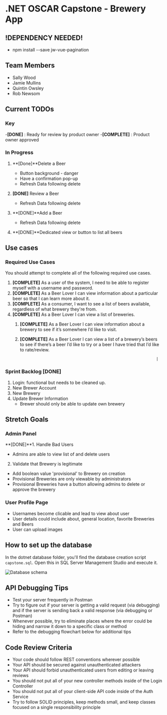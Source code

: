 # .NET OSCAR  Capstone - Brewery App

## !DEPENDENCY NEEDED!
- npm install --save jw-vue-pagination

## Team Members
- Sally Wood
- Jamie Mullins
- Quintin Owsley
- Rob Newsom

## Current TODOs
### Key
  -**[DONE]** : Ready for review by product owner
  -**[COMPLETE]** : Product owner approved

### In Progress

1. **[Done]**Delete a Beer
    - Button background - danger 
    - Have a confirmation pop-up
    - Refresh Data following delete
2. **[DONE]** Review a Beer
    - Refresh Data following delete
3. **[DONE]**Add a Beer
    - Refresh Data following delete

4. **[DONE]**Dedicated view or button to list all beers

## Use cases

### Required Use Cases
You should attempt to complete all of the following required use cases.

1. **[COMPLETE]** As a user of the system, I need to be able to register myself with a username and password.
2. **[COMPLETE]** As a Beer Lover I can view information about a particular beer so that I can learn more about it.
3. **[COMPLETE]** As a consumer, I want to see a list of beers available, regardless of what brewery they're from.
4. **[COMPLETE]** As a Beer Lover I can view a list of breweries.
   1. **[COMPLETE]** As a Beer Lover I can view information about a brewery to see if it’s somewhere I’d like to visit.
   2. **[COMPLETE]** As a Beer Lover I can view a list of a brewery’s beers to see if there’s a beer I’d like to try or a beer I have tried that I’d like to rate/review.

                                                                       |
### Sprint Backlog **[DONE]**

1. Login: functional but needs to be cleaned up.
2. New Brewer Account
3. New Brewery
4. Update Brewer Information
    - Brewer should only be able to update own brewery

## Stretch Goals

### Admin Panel

**[DONE]**1. Handle Bad Users
  - Admins are able to view list of and delete users

2. Validate that Brewery is legitimate
  - Add boolean value 'provisional' to Brewery on creation
  - Provisional Breweries are only viewable by administrators
  - Provisional Breweries have a button allowing admins to delete or approve the brewery

### User Profile Page
  - Usernames become clicable and lead to view about user
  - User details could include about, general location, favorite Breweries and Beers
  - User can upload images


## How to set up the database

In the dotnet database folder, you'll find the database creation script `capstone.sql`. Open this in SQL Server Management Studio and execute it.



![Database schema](/vue/src/assets/readme/troubleshoot.jpg)

## API Debugging Tips

- Test your server frequently in Postman
- Try to figure out if your server is getting a valid request (via debugging) and if the server is sending back a valid response (via debugging or Postman)
- Whenever possible, try to eliminate places where the error could be hiding and narrow it down to a specific class or method
- Refer to the debugging flowchart below for additional tips



## Code Review Criteria

- Your code should follow REST conventions wherever possible
- Your API should be secured against unauthenticated attackers
- Your API should forbid unauthenticated users from editing or leaving reviews
- You should not put all of your new controller methods inside of the Login Controller
- You should not put all of your client-side API code inside of the Auth Service
- Try to follow SOLID principles, keep methods small, and keep classes focused on a single responsibility principle
